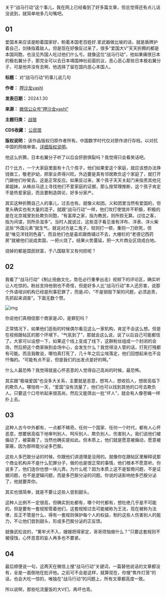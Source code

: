 关于“战马行动”这个事儿，我在网上已经看到了好多篇文章，但总觉得还有点儿话没说到，就简单地多几句嘴吧。


01
--


爱国本来应该是盼着国家好，盼着本国老百姓好.拿武器做比喻的话，就是盾牌护着自己，剑锋指着敌人。但是现在好像反过来了，很多“爱国大V”天天折腾的都是本国同胞，也没见外国人吃过他们什么亏。就像这位“战马行动”，他如果痛恨日本的极右翼分子，那完全可以去日本靖国神社前面抗议，恶心恶心那些日本极右翼分子，可是他并没有去啊，他选择了留在国内恶心本国人。




**标题：** 对“战马行动”的事儿说几句  

**作者：** [押沙龙yashl](https://chinadigitaltimes.net/space/押沙龙yashl)  

**发表日期：** 2024.1.30  

**来源：** [微信公众号“押沙龙yashl”](https://web.archive.org/web/20240130165524/https://mp.weixin.qq.com/s/JQ4Jfuibe4BubUcQw9sBBA)  

**主题归类：** [战狼](https://chinadigitaltimes.net/space/战狼)  

**CDS收藏：** [公民馆](https://chinadigitaltimes.net/space/%E5%85%AC%E6%B0%91%E9%A6%86)  

**版权说明：** 该作品版权归原作者所有。中国数字时代仅对原作进行存档，以对抗中国的网络审查。[详细版权说明](https://chinadigitaltimes.net/chinese/copyright)。


他这么折腾，日本右翼分子听了以后会肝胆俱裂吗？我觉得只会看笑话吧。


打个比方，一个大家庭里面有十几个孩子，他们如果爱这个家庭，就应该想办法挣钱做工，敬老护幼，把家业弄得兴旺。外边要是真有邻居欺负这个家庭了，就打开门跟他们吵架去。这是正常反应。如果反过来，某个孩子天天关起门来指责其他兄弟姐妹，从蛛丝马迹上寻找他们不爱家庭的证据，那么按常理推断，这个孩子肯定不是热爱家庭，而且要制造舆论，好多分家产。


其实这种折腾自己人的事儿，过去也有。就像义和团。义和团里当然有爱国的，但里头确实也有大量的混子。就跟“战马行动”一样，他们攻打使馆并不积极，积极的是在北京城里到处欺负同胞，“有富厚之家，指为教民，则所掠无算。过往之客，指为间谍，则所杀滋多”。当时人就说过，这些混子看见谁有洋布、洋表、洋火柴这些“外国元素”就生气，就说对方是二鬼子，轻则打一顿，重则一刀砍死，但是“唯见洋钱则色喜”。而且他们也是喜欢跟商铺过不去，大栅栏的“老德记西药房”就被他们说成卖国，一把火烧了。结果火势蔓延，把一大片商业区烧成白地。


烧掉的都是国民财富，于八国联军又有何损呢？


02
--


我看了“战马行动”《制止扭曲文化，势在必行重拳出击》视频下的评论区，确实听让人吃惊的。粉丝支持他倒也不奇怪，但是好多人比“战马行动”本人还厉害，说那个外语培训机构已经是刑事犯罪了，而是JD，“不是销毁下架的问题，必须追责，先抓起来调查”。下面无数个赞。


![img](https://chinadigitaltimes.net/chinese/files/2024/01/post-704667-65b92a5f4ba96.png)


你说他们真相信那个商家是JD，是罪犯吗？


正常情况下，如果他们逛街的时候偶尔看见这么一家机构，肯定不会这么想。但是在视频跟帖区的那个环境下，“气氛到了”，那就会这么说，说了以后自己可能都信了。大家可以设想一下，如果这个线上变成了线下，这群粉丝组成一个封闭的会场，然后把这个商家揪到会场中心，会发生什么？我觉得没人管的话，打死打残都有可能。而且我敢说，哪怕真打死了，几十年之后尘埃落定，他们回想起来也不会忏悔的。“可能有点不妥，但是我们的出发点是好的啊。”


什么人最恐怖？我觉得就是心怀恶意的人觉得自己高尚的时候，最恐怖。


其实跟“极端爱国”也没多大关系，主要就是恶意，想骂人，想收拾人，想居高临下的欺负人。哪怕有一天，“爱国”没有流量了，他们也可以找到其他的口号去欺负人。只要这个口号听起来很高尚，然后又能筛出一批“坏人”，就会有人像苍蝇一样扑上去。


03
--


这种人古今中外都有，一点都不稀奇。任何一个国家、任何一个时代，都有人心怀恶意，想要居高临下地审判别人、呵斥别人、欺负别人、伤害别人。我们说他们被煽动了，被蒙蔽了，当然也确实是如此。但本质上，他们就是愿意被煽动，愿意被蒙蔽，因为那样能分泌多巴胺。


这些人多巴胺分泌的时候，你跟他们讲道理是没用的。就像你在跟帖区里解释说那个商业机构并不是什么犯罪分子，做的也是很正常的事情，他们根本不愿意听。你说多了，他们连你也想一块儿弄。为什么呢？因为本质上这不是智商问题，不是证据问题，也不是逻辑问题，而是多巴胺分泌的问题。你说的话影响他多巴胺分泌了，他就要弄你。


其实也很简单，就是不要让这些人尝到甜头。


这种人比例不一定很高，但确实到处都有，哪个时代都有，想杜绝几乎是不可能的。但是要有一套规矩管着他们，这套规矩过去可能被称为王法，现在被称为法律，反正不管是什么，得有一套规则保护每个人的权益，制约这些人伤害别人的能力，不让他们尝到甜头，形成多巴胺分泌的正反馈。


就像武松说的，“篱牢犬不入，嫂嫂把得家定，哥哥烦恼做什么？”只要这套规则不被侵蚀，心怀恶意的妄人再多也不要紧。


04
--


最后顺便说一句，这两天在微信上搜“战马行动”关键词，一篇替他说话的文章都没有，全是一面倒地在批评他。之前可不会是这样，就算现在，你搜“焦作灯笼”的话，也会大吃一惊的，唯独在“战马行动”的问题上，所有文章都高度一致。


所以说啊，那些吃流量饭的大V们，再坏也乖。

